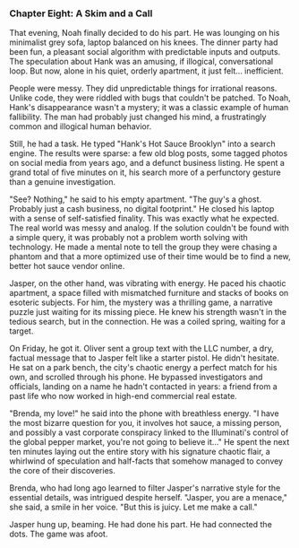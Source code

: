 ### Chapter Eight: A Skim and a Call
That evening, Noah finally decided to do his part. He was lounging on his minimalist grey sofa, laptop balanced on his knees. The dinner party had been fun, a pleasant social algorithm with predictable inputs and outputs. The speculation about Hank was an amusing, if illogical, conversational loop. But now, alone in his quiet, orderly apartment, it just felt... inefficient.

People were messy. They did unpredictable things for irrational reasons. Unlike code, they were riddled with bugs that couldn't be patched. To Noah, Hank's disappearance wasn't a mystery; it was a classic example of human fallibility. The man had probably just changed his mind, a frustratingly common and illogical human behavior.

Still, he had a task. He typed "Hank's Hot Sauce Brooklyn" into a search engine. The results were sparse: a few old blog posts, some tagged photos on social media from years ago, and a defunct business listing. He spent a grand total of five minutes on it, his search more of a perfunctory gesture than a genuine investigation.

"See? Nothing," he said to his empty apartment. "The guy's a ghost. Probably just a cash business, no digital footprint." He closed his laptop with a sense of self-satisfied finality. This was exactly what he expected. The real world was messy and analog. If the solution couldn't be found with a simple query, it was probably not a problem worth solving with technology. He made a mental note to tell the group they were chasing a phantom and that a more optimized use of their time would be to find a new, better hot sauce vendor online.

Jasper, on the other hand, was vibrating with energy. He paced his chaotic apartment, a space filled with mismatched furniture and stacks of books on esoteric subjects. For him, the mystery was a thrilling game, a narrative puzzle just waiting for its missing piece. He knew his strength wasn't in the tedious search, but in the connection. He was a coiled spring, waiting for a target.

On Friday, he got it. Oliver sent a group text with the LLC number, a dry, factual message that to Jasper felt like a starter pistol. He didn't hesitate. He sat on a park bench, the city's chaotic energy a perfect match for his own, and scrolled through his phone. He bypassed investigators and officials, landing on a name he hadn't contacted in years: a friend from a past life who now worked in high-end commercial real estate.

"Brenda, my love!" he said into the phone with breathless energy. "I have the most bizarre question for you, it involves hot sauce, a missing person, and possibly a vast corporate conspiracy linked to the Illuminati's control of the global pepper market, you're not going to believe it..." He spent the next ten minutes laying out the entire story with his signature chaotic flair, a whirlwind of speculation and half-facts that somehow managed to convey the core of their discoveries.

Brenda, who had long ago learned to filter Jasper's narrative style for the essential details, was intrigued despite herself. "Jasper, you are a menace," she said, a smile in her voice. "But this is juicy. Let me make a call."

Jasper hung up, beaming. He had done his part. He had connected the dots. The game was afoot.